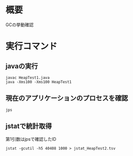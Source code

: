 # 概要
GCの挙動確認

# 実行コマンド
## javaの実行
```
javac HeapTest1.java
java -Xms100 -Xms100 HeapTest1
```

## 現在のアプリケーションのプロセスを確認
```
jps
```

## jstatで統計取得
第1引数はjpsで確認したID
```
jstat -gcutil -h5 40408 1000 > jstat_HeapTest2.tsv
```
